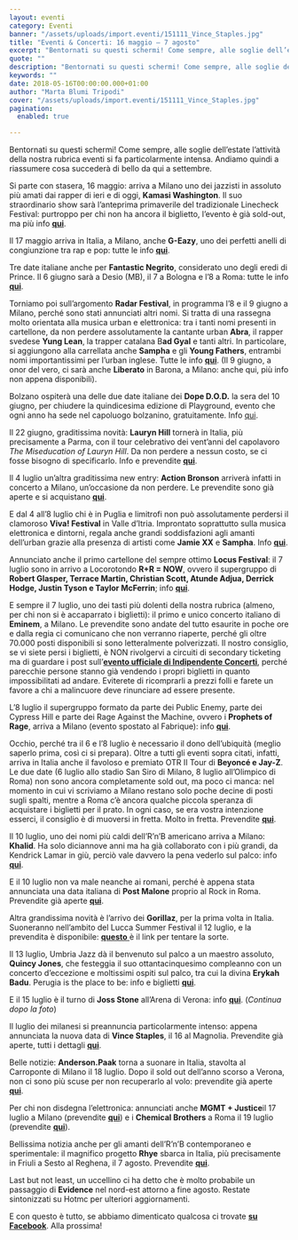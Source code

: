 ```yaml
---
layout: eventi
category: Eventi
banner: "/assets/uploads/import.eventi/151111_Vince_Staples.jpg"
title: "Eventi & Concerti: 16 maggio – 7 agosto"
excerpt: "Bentornati su questi schermi! Come sempre, alle soglie dell’estate l’attività della nostra rubrica eventi si fa particolarmente intensa. Andiamo quindi a riassumere cosa succederà di bello da qui a settembre. Si parte con stasera, 16 maggio: arriva a Milano uno dei jazzisti in assoluto più amati dai rapper di ieri e di oggi, Kamasi Washington. Il suo [&hellip"
quote: ""
description: "Bentornati su questi schermi! Come sempre, alle soglie dell’estate l’attività della nostra rubrica eventi si fa particolarmente intensa. Andiamo quindi a riassumere cosa succederà di bello da qui a settembre. Si parte con stasera, 16 maggio: arriva a Milano uno dei jazzisti in assoluto più amati dai rapper di ieri e di oggi, Kamasi Washington. Il suo [&hellip"
keywords: ""
date: 2018-05-16T00:00:00.000+01:00
author: "Marta Blumi Tripodi"
cover: "/assets/uploads/import.eventi/151111_Vince_Staples.jpg"
pagination:
  enabled: true

---
```


Bentornati su questi schermi! Come sempre, alle soglie dell’estate l’attività della nostra rubrica eventi si fa particolarmente intensa. Andiamo quindi a riassumere cosa succederà di bello da qui a settembre.

Si parte con stasera, 16 maggio: arriva a Milano uno dei jazzisti in assoluto più amati dai rapper di ieri e di oggi, **Kamasi Washington**. Il suo straordinario show sarà l’anteprima primaverile del tradizionale Linecheck Festival: purtroppo per chi non ha ancora il biglietto, l’evento è già sold-out, ma più info [**qui**](https://www.facebook.com/events/1987950528160061/).

Il 17 maggio arriva in Italia, a Milano, anche **G-Eazy**, uno dei perfetti anelli di congiunzione tra rap e pop: tutte le info [**qui**](https://www.livenation.it/artist/g-eazy-tickets).

Tre date italiane anche per **Fantastic Negrito**, considerato uno degli eredi di Prince. Il 6 giugno sarà a Desio (MB), il 7 a Bologna e l’8 a Roma: tutte le info [**qui**](https://www.barleyarts.com/artista/fantastic-negrito/).

Torniamo poi sull’argomento **Radar Festival**, in programma l’8 e il 9 giugno a Milano, perché sono stati annunciati altri nomi. Si tratta di una rassegna molto orientata alla musica urban e elettronica: tra i tanti nomi presenti in cartellone, da non perdere assolutamente la cantante urban **Abra**, il rapper svedese **Yung Lean**, la trapper catalana B**ad Gyal** e tanti altri. In particolare, si aggiungono alla carrellata anche **Sampha** e gli **Young Fathers**, entrambi nomi importantissimi per l’urban inglese. Tutte le info [**qui**](https://www.facebook.com/radarfestivalitaly). (Il 9 giugno, a onor del vero, ci sarà anche **Liberato** in Barona, a Milano: anche qui, più info non appena disponibili).

Bolzano ospiterà una delle due date italiane dei **Dope D.O.D.** la sera del 10 giugno, per chiudere la quindicesima edizione di Playground, evento che ogni anno ha sede nel capoluogo bolzanino, gratuitamente. Info [qui](https://www.facebook.com/events/1580944948669502/?event%5Ftime%5Fid=1580944955336168).

Il 22 giugno, graditissima novità: **Lauryn Hill** tornerà in Italia, più precisamente a Parma, con il tour celebrativo dei vent’anni del capolavoro _The Miseducation of Lauryn Hill_. Da non perdere a nessun costo, se ci fosse bisogno di specificarlo. Info e prevendite [**qui**](https://www.facebook.com/events/181707739216742/).

Il 4 luglio un’altra graditissima new entry: **Action Bronson** arriverà infatti in concerto a Milano, un’occasione da non perdere. Le prevendite sono già aperte e si acquistano [**qui**](http://www.ticketone.it/biglietti.html?affiliate=ITT&doc=artistPages%2Ftickets&fun=artist&action=tickets&erid=2148445&includeOnlybookable=false&x10=1&x11=action%20bronson).

E dal 4 all’8 luglio chi è in Puglia e limitrofi non può assolutamente perdersi il clamoroso **Viva! Festival** in Valle d’Itria. Improntato soprattutto sulla musica elettronica e dintorni, regala anche grandi soddisfazioni agli amanti dell’urban grazie alla presenza di artisti come **Jamie XX** e **Sampha**. Info [**qui**](https://clubtoclub.it/it/viva-18/).

Annunciato anche il primo cartellone del sempre ottimo **Locus Festival**: il 7 luglio sono in arrivo a Locorotondo **R+R = NOW**, ovvero il supergruppo di **Robert Glasper, Terrace Martin, Christian Scott, Atunde Adjua, Derrick Hodge, Justin Tyson e Taylor McFerrin**; info [**qui**](https://www.locusfestival.it/site/?p=3082).

E sempre il 7 luglio, uno dei tasti più dolenti della nostra rubrica (almeno, per chi non si è accaparrato i biglietti): il primo e unico concerto italiano di **Eminem**, a Milano. Le prevendite sono andate del tutto esaurite in poche ore e dalla regia ci comunicano che non verranno riaperte, perché gli oltre 70.000 posti disponibili si sono letteralmente polverizzati. Il nostro consiglio, se vi siete persi i biglietti, è NON rivolgervi a circuiti di secondary ticketing ma di guardare i post sull’[**evento ufficiale di Indipendente Concerti**](https://www.facebook.com/events/1582246268549307/), perché parecchie persone stanno già vendendo i propri biglietti in quanto impossibilitati ad andare. Eviterete di ricomprarli a prezzi folli e farete un favore a chi a malincuore deve rinunciare ad essere presente.

L’8 luglio il supergruppo formato da parte dei Public Enemy, parte dei Cypress Hill e parte dei Rage Against the Machine, ovvero i **Prophets of Rage**, arriva a Milano (evento spostato al Fabrique): info [**qui**](http://milanosummerfestival.it/portfolio/prophets-of-rage/).

Occhio, perché tra il 6 e l’8 luglio è necessario il dono dell’ubiquità (meglio saperlo prima, così ci si prepara). Oltre a tutti gli eventi sopra citati, infatti, arriva in Italia anche il favoloso e premiato OTR II Tour di **Beyoncé e Jay-Z**. Le due date (6 luglio allo stadio San Siro di Milano, 8 luglio all’Olimpico di Roma) non sono ancora completamente sold out, ma poco ci manca: nel momento in cui vi scriviamo a Milano restano solo poche decine di posti sugli spalti, mentre a Roma c’è ancora qualche piccola speranza di acquistare i biglietti per il prato. In ogni caso, se era vostra intenzione esserci, il consiglio è di muoversi in fretta. Molto in fretta. Prevendite [**qui**](http://www.ticketone.it/jay-z-and-beyonce.html?affiliate=ITT&doc=artistPages/overview&fun=artist&action=overview&kuid=458232).

Il 10 luglio, uno dei nomi più caldi dell’R’n’B americano arriva a Milano: **Khalid**. Ha solo diciannove anni ma ha già collaborato con i più grandi, da Kendrick Lamar in giù, perciò vale davvero la pena vederlo sul palco: info [**qui**](http://www.ticketone.it/tickets.html?affiliate=IGA&doc=artistPages/tickets&fun=artist&action=tickets&includeOnlybookable=true&kuid=550158&xtor=SEC-303030332-GOO-[Khalid%5F-%5FSOLO]-[251809274862]-S-[%2Bkhalid]&gclid=Cj0KCQiAieTUBRCaARIsAHeLDCSa8VZ96Uge3O4V3YCl9jcKl1kdfYnAZ63V8BrHbDfuvrPNetbzwwYaAvBHEALw%5FwcB).

E il 10 luglio non va male neanche ai romani, perché è appena stata annunciata una data italiana di **Post Malone** proprio al Rock in Roma. Prevendite già aperte [**qui**](http://www.ticketone.it/post-malone-biglietti.html?affiliate=ITT&doc=artistPages%2Ftickets&fun=artist&action=tickets&erid=2157176).

Altra grandissima novità è l’arrivo dei **Gorillaz**, per la prima volta in Italia. Suoneranno nell’ambito del Lucca Summer Festival il 12 luglio, e la prevendita è disponibile: [**questo** ](http://www.ticketone.it/biglietti.html?affiliate=ITT&doc=artistPages/overview&fun=artist&action=overview&kuid=460208&x10=1&x11=gorillaz)è il link per tentare la sorte.

Il 13 luglio, Umbria Jazz dà il benvenuto sul palco a un maestro assoluto, **Quincy Jones**, che festeggia il suo ottantacinquesimo compleanno con un concerto d’eccezione e moltissimi ospiti sul palco, tra cui la divina **Erykah Badu**. Perugia is the place to be: info e biglietti [**qui**](http://www.umbriajazz.com/artisti/quincy-jones-85th-birthday-celebration).

E il 15 luglio è il turno di **Joss Stone** all’Arena di Verona: info [**qui**](http://www.ticketone.it/joss-stone-biglietti-verona.html?affiliate=ITT&doc=artistPages/tickets&fun=artist&action=tickets&key=2132515$10572061). (_Continua dopo la foto_)

Il luglio dei milanesi si preannuncia particolarmente intenso: appena annunciata la nuova data di **Vince Staples**, il 16 al Magnolia. Prevendite già aperte, tutti i dettagli [**qui**](https://www.facebook.com/events/228295017754773/).

Belle notizie: **Anderson.Paak** torna a suonare in Italia, stavolta al Carroponte di Milano il 18 luglio. Dopo il sold out dell’anno scorso a Verona, non ci sono più scuse per non recuperarlo al volo: prevendite già aperte [**qui**](http://www.ticketone.it/anderson-paak-the-free-nationals.html?affiliate=ITT&doc=artistPages/overview&fun=artist&action=overview&kuid=535427).

Per chi non disdegna l’elettronica: annunciati anche **MGMT + Justice**il 17 luglio a Milano (prevendite [**qui**](http://www.ticketone.it/justice-mgmt-biglietti-milano.html?affiliate=ITT&doc=artistPages/tickets&fun=artist&action=tickets&key=2093816$10401512)) e i **Chemical Brothers** a Roma il 19 luglio (prevendite [**qui**](http://www.ticketone.it/the-chemical-brothers-biglietti.html?affiliate=IGA&doc=artistPages%2Ftickets&fun=artist&action=tickets&erid=2088585&kuid=487675)).

Bellissima notizia anche per gli amanti dell’R’n’B contemporaneo e sperimentale: il magnifico progetto **Rhye** sbarca in Italia, più precisamente in Friuli a Sesto al Reghena, il 7 agosto. Prevendite [**qui**](http://www.ticketone.it/rhye-biglietti.html?affiliate=ITT&doc=artistPages%2Ftickets&fun=artist&action=tickets&erid=2173719).

Last but not least, un uccellino ci ha detto che è molto probabile un passaggio di **Evidence** nel nord-est attorno a fine agosto. Restate sintonizzati su Hotmc per ulteriori aggiornamenti.

E con questo è tutto, se abbiamo dimenticato qualcosa ci trovate [**su Facebook**](https://www.facebook.com/hotmcmag). Alla prossima!